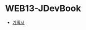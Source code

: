 # WEB13-JDevBook
- [기획서](https://paint-tip-6a6.notion.site/Team-6543-8a22b893fd614b999b10208f095a78d4)
